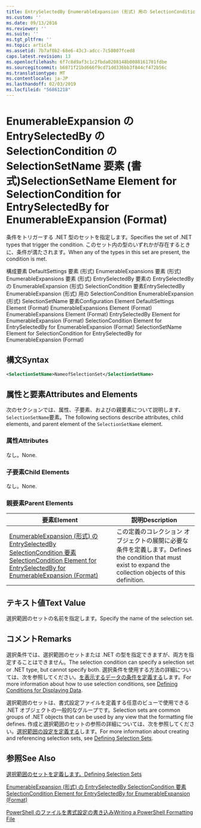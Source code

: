 ```yaml
---
title: EntrySelectedBy EnumerableExpansion (形式) 用の SelectionCondition SelectionSetName 要素 |Microsoft Docs
ms.custom: ''
ms.date: 09/13/2016
ms.reviewer: ''
ms.suite: ''
ms.tgt_pltfrm: ''
ms.topic: article
ms.assetid: 7b7af0b2-68e6-43c3-adcc-7c58007fced8
caps.latest.revision: 13
ms.openlocfilehash: 6f7c8d9af3c1c2fbda0208148b0088161701fdbe
ms.sourcegitcommit: b6871f21bd666f9cd71dd336bb3f844cf472b56c
ms.translationtype: MT
ms.contentlocale: ja-JP
ms.lasthandoff: 02/03/2019
ms.locfileid: "56861218"
---
```

# <a name="selectionsetname-element-for-selectioncondition-for-entryselectedby-for-enumerableexpansion-format"></a><span data-ttu-id="d3893-102">EnumerableExpansion の EntrySelectedBy の SelectionCondition の SelectionSetName 要素 (書式)</span><span class="sxs-lookup"><span data-stu-id="d3893-102">SelectionSetName Element for SelectionCondition for EntrySelectedBy for EnumerableExpansion (Format)</span></span>

<span data-ttu-id="d3893-103">条件をトリガーする .NET 型のセットを指定します。</span><span class="sxs-lookup"><span data-stu-id="d3893-103">Specifies the set of .NET types that trigger the condition.</span></span> <span data-ttu-id="d3893-104">このセット内の型のいずれかが存在するときに、条件が満たされます。</span><span class="sxs-lookup"><span data-stu-id="d3893-104">When any of the types in this set are present, the condition is met.</span></span>

<span data-ttu-id="d3893-105">構成要素 DefaultSettings 要素 (形式) EnumerableExpansions 要素 (形式) EnumerableExpansions 要素 (形式) EntrySelectedBy 要素の EntrySelectedBy の EnumerableExpansion (形式) SelectionCondition 要素EntrySelectedBy EnumerableExpansion (形式) 用の SelectionCondition EnumerableExpansion (形式) SelectionSetName 要素</span><span class="sxs-lookup"><span data-stu-id="d3893-105">Configuration Element DefaultSettings Element (Format) EnumerableExpansions Element (Format) EnumerableExpansions Element (Format) EntrySelectedBy Element for EnumerableExpansion (Format) SelectionCondition Element for EntrySelectedBy for EnumerableExpansion (Format) SelectionSetName Element for SelectionCondition for EntrySelectedBy for EnumerableExpansion (Format)</span></span>

## <a name="syntax"></a><span data-ttu-id="d3893-106">構文</span><span class="sxs-lookup"><span data-stu-id="d3893-106">Syntax</span></span>

```xml
<SelectionSetName>NameofSelectionSet</SelectionSetName>
```

## <a name="attributes-and-elements"></a><span data-ttu-id="d3893-107">属性と要素</span><span class="sxs-lookup"><span data-stu-id="d3893-107">Attributes and Elements</span></span>

<span data-ttu-id="d3893-108">次のセクションでは、属性、子要素、およびの親要素について説明します、`SelectionSetName`要素。</span><span class="sxs-lookup"><span data-stu-id="d3893-108">The following sections describe attributes, child elements, and parent element of the `SelectionSetName` element.</span></span>

### <a name="attributes"></a><span data-ttu-id="d3893-109">属性</span><span class="sxs-lookup"><span data-stu-id="d3893-109">Attributes</span></span>

<span data-ttu-id="d3893-110">なし。</span><span class="sxs-lookup"><span data-stu-id="d3893-110">None.</span></span>

### <a name="child-elements"></a><span data-ttu-id="d3893-111">子要素</span><span class="sxs-lookup"><span data-stu-id="d3893-111">Child Elements</span></span>

<span data-ttu-id="d3893-112">なし。</span><span class="sxs-lookup"><span data-stu-id="d3893-112">None.</span></span>

### <a name="parent-elements"></a><span data-ttu-id="d3893-113">親要素</span><span class="sxs-lookup"><span data-stu-id="d3893-113">Parent Elements</span></span>

|<span data-ttu-id="d3893-114">要素</span><span class="sxs-lookup"><span data-stu-id="d3893-114">Element</span></span>|<span data-ttu-id="d3893-115">説明</span><span class="sxs-lookup"><span data-stu-id="d3893-115">Description</span></span>|
|-------------|-----------------|
|[<span data-ttu-id="d3893-116">EnumerableExpansion (形式) の EntrySelectedBy SelectionCondition 要素</span><span class="sxs-lookup"><span data-stu-id="d3893-116">SelectionCondition Element for EntrySelectedBy for EnumerableExpansion (Format)</span></span>](./selectioncondition-element-for-entryselectedby-for-enumerableexpansion-format.md)|<span data-ttu-id="d3893-117">この定義のコレクション オブジェクトの展開に必要な条件を定義します。</span><span class="sxs-lookup"><span data-stu-id="d3893-117">Defines the condition that must exist to expand the collection objects of this definition.</span></span>|

## <a name="text-value"></a><span data-ttu-id="d3893-118">テキスト値</span><span class="sxs-lookup"><span data-stu-id="d3893-118">Text Value</span></span>

<span data-ttu-id="d3893-119">選択範囲のセットの名前を指定します。</span><span class="sxs-lookup"><span data-stu-id="d3893-119">Specify the name of the selection set.</span></span>

## <a name="remarks"></a><span data-ttu-id="d3893-120">コメント</span><span class="sxs-lookup"><span data-stu-id="d3893-120">Remarks</span></span>

<span data-ttu-id="d3893-121">選択条件では、選択範囲のセットまたは .NET の型を指定できますが、両方を指定することはできません。</span><span class="sxs-lookup"><span data-stu-id="d3893-121">The selection condition can specify a selection set or .NET type, but cannot specify both.</span></span> <span data-ttu-id="d3893-122">選択条件を使用する方法の詳細については、次を参照してください。[を表示するデータの条件を定義する](./defining-conditions-for-displaying-data.md)します。</span><span class="sxs-lookup"><span data-stu-id="d3893-122">For more information about how to use selection conditions, see [Defining Conditions for Displaying Data](./defining-conditions-for-displaying-data.md).</span></span>

<span data-ttu-id="d3893-123">選択範囲のセットは、書式設定ファイルを定義する任意のビューで使用できる .NET オブジェクトの一般的なグループです。</span><span class="sxs-lookup"><span data-stu-id="d3893-123">Selection sets are common groups of .NET objects that can be used by any view that the formatting file defines.</span></span> <span data-ttu-id="d3893-124">作成と選択範囲のセットの参照の詳細については、次を参照してください。[選択範囲の設定を定義する](./defining-selection-sets.md)します。</span><span class="sxs-lookup"><span data-stu-id="d3893-124">For more information about creating and referencing selection sets, see [Defining Selection Sets](./defining-selection-sets.md).</span></span>

## <a name="see-also"></a><span data-ttu-id="d3893-125">参照</span><span class="sxs-lookup"><span data-stu-id="d3893-125">See Also</span></span>

[<span data-ttu-id="d3893-126">選択範囲のセットを定義します。</span><span class="sxs-lookup"><span data-stu-id="d3893-126">Defining Selection Sets</span></span>](./defining-selection-sets.md)

[<span data-ttu-id="d3893-127">EnumerableExpansion (形式) の EntrySelectedBy SelectionCondition 要素</span><span class="sxs-lookup"><span data-stu-id="d3893-127">SelectionCondition Element for EntrySelectedBy for EnumerableExpansion (Format)</span></span>](./selectioncondition-element-for-entryselectedby-for-enumerableexpansion-format.md)

[<span data-ttu-id="d3893-128">PowerShell のファイルを書式設定の書き込み</span><span class="sxs-lookup"><span data-stu-id="d3893-128">Writing a PowerShell Formatting File</span></span>](./writing-a-powershell-formatting-file.md)

